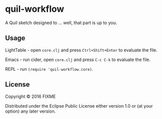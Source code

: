 # quil-workflow

A Quil sketch designed to ... well, that part is up to you.

## Usage

LightTable - open `core.clj` and press `Ctrl+Shift+Enter` to evaluate the file.

Emacs - run cider, open `core.clj` and press `C-c C-k` to evaluate the file.

REPL - run `(require 'quil-workflow.core)`.

## License

Copyright © 2016 FIXME

Distributed under the Eclipse Public License either version 1.0 or (at
your option) any later version.
